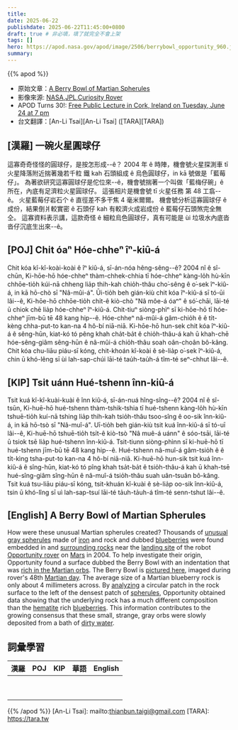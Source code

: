 ```yaml
---
title: 
date: 2025-06-22
publishdate: 2025-06-22T11:45:00+0800
draft: true # 非必填，填了就完全不會上架
tags: []
hero: https://apod.nasa.gov/apod/image/2506/berrybowl_opportunity_960.jpg
summary: 
---
```


{{% apod %}}

- 原始文章：[A Berry Bowl of Martian Spherules](https://apod.nasa.gov/apod/ap250622.html)
- 影像來源: [NASA][NASA],[JPL][JPL],[Curiosity Rover][Curiosity_Rover]
- APOD Turns 30!: [Free Public Lecture in Cork, Ireland on Tuesday, June 24 at 7 pm](https://corkastronomyclub.com/astronomy-picture-of-the-day-lecture/)
- 台文翻譯：[An-Li Tsai][An-Li Tsai] ([TARA][TARA])


## [漢羅] 一碗火星圓球仔

這寡奇奇怪怪的圓球仔，是按怎形成--ê？
2004 年 ê 時陣，機會號火星探測車 tī 火星降落附近揣著幾若千粒 鐵 kah 石頭組成 ê 烏色圓球仔，in kā 號做是「藍莓仔」。
為著欲研究這寡圓球仔是佗位來--ê，機會號揣著一个叫做「藍梅仔碗」ê 所在，內底有足濟粒火星圓球仔。
這張相片是機會號 tī 火星任務 第 48 工翕--ê。
火星藍莓仔岩石个 ê 直徑差不多干焦 4 毫米爾爾。
機會號分析這寡圓球仔 ê 成份，結果倒爿較實密 ê 石頭仔 kah 有較濟火成岩成份 ê 藍莓仔石頭煞完全無仝。
這寡資料表示講，這款奇怪 ê 細粒烏色圓球仔，真有可能是 ùi 垃圾水內底沓沓仔沉底生出來--ê。


<!--
## [中文] 一碗火星小球
這些奇特的火星球狀物是如何形成的？
2004年，在「機會號」火星探測器著陸點附近的岩石中及其周圍發現了數千個由鐵和岩石組成的奇特灰色球狀物，它們被稱為「藍莓」。
為了探討這些球狀物的起源，「機遇號」發現了一個被稱為「漿果碗」的表面，其凹陷處富含火星球狀物。
這張照片是「機遇號」在火星探測的第48天拍攝的。
火星藍莓岩石的平均直徑僅約4毫米。
透過分析岩石表面最密集球狀物左側的圓形斑塊，「機會號」獲得的數據表明，底層岩石的成分與富含赤鐵礦的藍莓截然不同。
這些資訊進一步證實了越來越多的共識，即這些奇特的小灰色球狀物是從髒水中緩慢沉積下來的。
-->

## [POJ] Chi̍t óaⁿ Hóe-chheⁿ îⁿ-kiû-á

Chit kóa kî-kî-koài-koài ê îⁿ kiû-á, sī-án-nóa hêng-sêng--ê?
2004 nî ê sî-chūn, Ki-hōe-hō hóe-chheⁿ thàm-chhek-chhia tī hóe-chheⁿ kàng-lo̍h hù-kīn chhōe-tio̍h kúi-nā chheng lia̍p thih-kah chio̍h-thâu cho͘-sêng ê o͘-sek îⁿ-kiû-á, in kā hō-chò sī "Nâ-mûi-á".
Ūi-tio̍h beh gián-kiù chit kóa îⁿ-kiû-á sī tó-ūi lâi--ê, Ki-hōe-hō chhōe-tio̍h chi̍t-ê kiò-chò "Nâ môe-á óaⁿ" ê só͘-chāi, lāi-té ū chiok chē lia̍p hóe-chheⁿ îⁿ-kiû-á.
Chit-tiuⁿ siòng-phìⁿ sī ki-hōe-hō tī hóe-chheⁿ jīm-bū tē 48 kang hip--ê.
Hóe-chheⁿ nâ-mûi-á gâm-chio̍h ê ê ti̍t-kèng chha-put-to kan-na 4 hô-bí niā-niā.
Ki-hōe-hō hun-sek chit kóa îⁿ-kiû-á ê sêng-hūn, kiat-kó tó pêng khah cha̍t-ba̍t ê chio̍h-thâu-á kah ū khah-chē hóe-sêng-giâm sêng-hūn ê nâ-mûi-á chio̍h-thâu soah oân-choân bô-kâng.
Chit kóa chu-liāu piáu-sī kóng, chit-khoán kî-koài ê sè-lia̍p o͘-sek îⁿ-kiû-á, chin ū khó-lêng sī ùi lah-sap-chúi lāi-té tau̍h-tau̍h-á tîm-té seⁿ-chhut lâi--ê.

## [KIP] Tsi̍t uánn Hué-tshenn înn-kiû-á

Tsit kuá kî-kî-kuài-kuài ê înn kiû-á, sī-án-nuá hîng-sîng--ê?
2004 nî ê sî-tsūn, Ki-huē-hō hué-tshenn thàm-tshik-tshia tī hué-tshenn kàng-lo̍h hù-kīn tshuē-tio̍h kuí-nā tshing lia̍p thih-kah tsio̍h-thâu tsoo-sîng ê oo-sik înn-kiû-á, in kā hō-tsò sī "Nâ-muî-á".
Uī-tio̍h beh gián-kiù tsit kuá înn-kiû-á sī tó-uī lâi--ê, Ki-huē-hō tshuē-tio̍h tsi̍t-ê kiò-tsò "Nâ muê-á uánn" ê sóo-tsāi, lāi-té ū tsiok tsē lia̍p hué-tshenn înn-kiû-á.
Tsit-tiunn siòng-phìnn sī ki-huē-hō tī hué-tshenn jīm-bū tē 48 kang hip--ê.
Hué-tshenn nâ-muî-á gâm-tsio̍h ê ê ti̍t-kìng tsha-put-to kan-na 4 hô-bí niā-niā.
Ki-huē-hō hun-sik tsit kuá înn-kiû-á ê sîng-hūn, kiat-kó tó pîng khah tsa̍t-ba̍t ê tsio̍h-thâu-á kah ū khah-tsē hué-sîng-giâm sîng-hūn ê nâ-muî-á tsio̍h-thâu suah uân-tsuân bô-kâng.
Tsit kuá tsu-liāu piáu-sī kóng, tsit-khuán kî-kuài ê sè-lia̍p oo-sik înn-kiû-á, tsin ū khó-lîng sī uì lah-sap-tsuí lāi-té ta̍uh-ta̍uh-á tîm-té senn-tshut lâi--ê.

## [English] A Berry Bowl of Martian Spherules

How were these unusual Martian spherules created?
Thousands of [unusual gray spherules][unusual_gray_spherules] made of [iron][iron] and rock and dubbed [blueberries][blueberries] were found embedded in and [surrounding rocks][surrounding_rocks] near the [landing site][landing_site] of the robot [Opportunity rover][Opportunity_rover] on [Mars][Mars] in 2004.
To help investigate their origin, Opportunity found a surface dubbed the Berry Bowl with an indentation that was [rich in the Martian orbs][rich_in_the_Martian_orbs].
The Berry Bowl is [pictured here][pictured_here], imaged during rover's 48th [Martian day][Martian_day].
The average size of a Martian blueberry rock is only about 4 millimeters across.
By [analyzing][analyzing] a circular patch in the rock surface to the left of the densest patch of [spherules][spherules], Opportunity obtained data showing that the underlying rock has a much different composition than the [hematite][hematite] rich [blueberries][blueberries].
This information contributes to the growing consensus that these small, strange, gray orbs were slowly deposited from a bath of [dirty water][dirty_water].

## 詞彙學習
|漢羅|POJ|KIP|華語|English|
|-|-|-|-|-|
|  |  |  |  |  |
|  |  |  |  |  |
|  |  |  |  |  |
|  |  |  |  |  |
|  |  |  |  |  |
|  |  |  |  |  |
|  |  |  |  |  |
|  |  |  |  |  |
|  |  |  |  |  |



{{% /apod %}}
[An-Li Tsai]: mailto:thianbun.taigi@gmail.com
[TARA]: https://tara.tw

[copyright]: https://apod.nasa.gov/apod/fap/lib/about_apod.html#srapply
[License3]: https://creativecommons.org/licenses/by-nc-nd/3.0/
[License2]:https://creativecommons.org/licenses/by-nc-nd/2.0/

[unusual_gray_spherules]:https://apod.nasa.gov/apod/ap040210.html
[iron]:https://periodic.lanl.gov/26.shtml
[blueberries]:https://www.wildblueberries.net/bluehistory.html
[surrounding_rocks]:https://apod.nasa.gov/apod/ap040204.html
[landing_site]:https://science.nasa.gov/mission/msl-curiosity/location-map/
[Opportunity_rover]:https://science.nasa.gov/mission/mars-exploration-rovers-spirit-and-opportunity/
[Mars]:https://science.nasa.gov/mars/
[rich_in_the_Martian_orbs]:https://apod.nasa.gov/apod/ap040216.html
[pictured_here]:https://photojournal.jpl.nasa.gov/catalog/PIA05634
[Martian_day]:https://en.wikipedia.org/wiki/Mars_sol
[analyzing]:https://ui.adsabs.harvard.edu/abs/2017Icar..289..144W/abstract
[spherules]:https://en.wikipedia.org/wiki/Martian_spherules
[hematite]:https://en.wikipedia.org/wiki/Hematite
[dirty_water]:https://apod.nasa.gov/apod/ap040303.html
[NASA]:https://www.nasa.gov/
[JPL]:https://www.jpl.nasa.gov/
[Curiosity_Rover]:https://science.nasa.gov/mission/msl-curiosity/